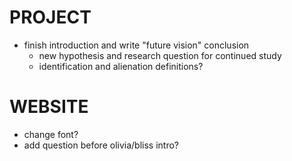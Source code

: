 # PROJECT

- finish introduction and write "future vision" conclusion
  - new hypothesis and research question for continued study
  - identification and alienation definitions?

# WEBSITE

- change font?
- add question before olivia/bliss intro?

